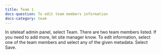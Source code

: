 ```yaml
---
title: Team 1
docs-question: To edit team members information
docs-category: team
---
```


In siteleaf admin panel, select Team.  There are two team members listed.  If you need to add more, let site manager know.  To edit information, select one of the team members and select any of the given metadata.  Select Save.
